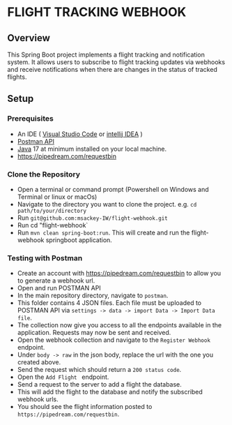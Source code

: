 # FLIGHT TRACKING WEBHOOK 

## Overview
This Spring Boot project implements a flight tracking and notification system. It allows users to subscribe to flight tracking updates via webhooks and receive notifications when there are changes in the status of tracked flights.

## Setup
### Prerequisites
- An IDE ( [Visual Studio Code](https://code.visualstudio.com/download) or [intellij IDEA](https://www.jetbrains.com/idea/download/?source=google&medium=cpc&campaign=APAC_en_AU_IDEA_Branded&term=intellij+idea&content=602143185772&gclid=EAIaIQobChMI-f3uuYnegwMVwqRmAh0_ewXKEAAYASABEgImY_D_BwE&section=windows) )
- [Postman API](https://www.postman.com/downloads/)
- [Java](https://www.oracle.com/java/technologies/downloads/) 17 at minimum installed on your local machine.
- https://pipedream.com/requestbin

### Clone the Repository
- Open a terminal or command prompt (Powershell on Windows and Terminal or linux or macOs)
- Navigate to the directory you want to clone the project. e.g. `cd path/to/your/directory`
- Run `git@github.com:msackey-IW/flight-webhook.git`
- Run cd "flight-webhook`
- Run `mvn clean spring-boot:run`. This will create and run the flight-webhook springboot application.

### Testing with Postman
- Create an account with https://pipedream.com/requestbin to allow you to generate a webhook url.
- Open and run POSTMAN API
- In the main repository directory, navigate to `postman`.
- This folder contains 4 JSON files. Each file must be uploaded to POSTMAN API via `settings -> data -> import Data -> Import Data file`.
- The collection now give you access to all the endpoints available in the application. Requests may now be sent and received.
- Open the webhook collection and navigate to the `Register Webhook` endpoint.
- Under `body -> raw` in the json body, replace the url with the one you created above.
- Send the request which should return a `200 status code`.
- Open the `Add Flight ` endpoint.
- Send a request to the server to add a flight the database.
- This will add the flight to the database and notify the subscribed webhook urls.
- You should see the flight information posted to `https://pipedream.com/requestbin`.

